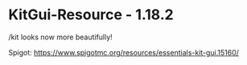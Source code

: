 # KitGui-Resource - 1.18.2
/kit looks now more beautifully!

Spigot: https://www.spigotmc.org/resources/essentials-kit-gui.15160/
